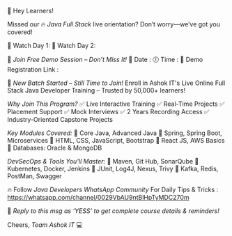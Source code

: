 🚀 Hey Learners!

Missed our 🔥 *Java Full Stack* live orientation? Don’t worry—we’ve got you covered!

🎥 Watch Day 1: 
🎥 Watch Day 2: 

🎯 *Join Free Demo Session – Don’t Miss It!*
📆 Date : 
🕕 Time : 
📌 Demo Registration Link : 

🎉 *New Batch Started – Still Time to Join!*
Enroll in Ashok IT's Live Online Full Stack Java Developer Training – Trusted by 50,000+ learners!

*Why Join This Program?*
✅ Live Interactive Training
✅ Real-Time Projects
✅ Placement Support
✅ Mock Interviews
✅ 2 Years Recording Access
✅ Industry-Oriented Capstone Projects

*Key Modules Covered:*
🔹 Core Java, Advanced Java
🔹 Spring, Spring Boot, Microservices
🔹 HTML, CSS, JavaScript, Bootstrap
🔹 React JS, AWS Basics
🔹 Databases: Oracle & MongoDB

*DevSecOps & Tools You'll Master:*
🔸 Maven, Git Hub, SonarQube
🔸 Kubernetes, Docker, Jenkins
🔸 JUnit, Log4J, Nexus, Trivy
🔸 Kafka, Redis, PostMan, Swagger

🔥 Follow *Java Developers WhatsApp Community* For Daily Tips & Tricks : https://whatsapp.com/channel/0029VbAU9ntBlHpTyMDC270m

📌 *Reply to this msg as ‘YESS’ to get complete course details & reminders!*

Cheers,
*Team Ashok IT* 💻
